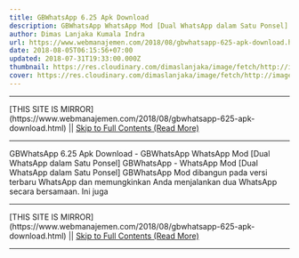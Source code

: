 ```yaml
---
title: GBWhatsApp 6.25 Apk Download
description: GBWhatsApp WhatsApp Mod [Dual WhatsApp dalam Satu Ponsel]
author: Dimas Lanjaka Kumala Indra
url: https://www.webmanajemen.com/2018/08/gbwhatsapp-625-apk-download.html
date: 2018-08-05T06:15:56+07:00
updated: 2018-07-31T19:33:00.000Z
thumbnail: https://res.cloudinary.com/dimaslanjaka/image/fetch/http://image.rexdl.com/android/app/GBWhatsApp.jpg
cover: https://res.cloudinary.com/dimaslanjaka/image/fetch/http://image.rexdl.com/android/app/GBWhatsApp.jpg
---
```


<hr/> [THIS SITE IS MIRROR](https://www.webmanajemen.com/2018/08/gbwhatsapp-625-apk-download.html) || <a href="https://www.webmanajemen.com/2018/08/gbwhatsapp-625-apk-download.html" rel="follow" class="button" id="read-more">Skip to Full Contents (Read More)</a> <hr/> GBWhatsApp 6.25 Apk Download - GBWhatsApp WhatsApp Mod [Dual WhatsApp dalam Satu Ponsel] GBWhatsApp - WhatsApp Mod [Dual WhatsApp dalam Satu Ponsel] 
    GBWhatsApp Mod dibangun pada versi terbaru WhatsApp dan memungkinkan Anda     menjalankan dua WhatsApp secara bersamaan. 
    Ini juga  <hr/> [THIS SITE IS MIRROR](https://www.webmanajemen.com/2018/08/gbwhatsapp-625-apk-download.html) || <a href="https://www.webmanajemen.com/2018/08/gbwhatsapp-625-apk-download.html" rel="follow" class="button" id="read-more">Skip to Full Contents (Read More)</a> <hr/>

<script>
    if (location.host.includes('dimaslanjaka12')) {
      location.replace('https://www.webmanajemen.com/2018/08/gbwhatsapp-625-apk-download.html');
    }
  </script>